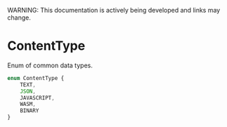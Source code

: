 
WARNING: This documentation is actively being developed and links may change.

# ContentType

Enum of common data types.

```typescript
enum ContentType {
    TEXT,
    JSON,
    JAVASCRIPT,
    WASM,
    BINARY
}
```

